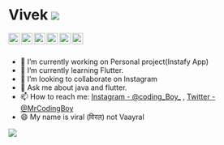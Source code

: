# Vivek ![](https://komarev.com/ghpvc/?username=sonawane-vivek)

   <a href="https://www.linkedin.com/in/viral-v/">
    <img align="left" alt="viral's LinkdeIN" width="22px" src="https://cdn.jsdelivr.net/npm/simple-icons@v3/icons/linkedin.svg" />
  </a>
  <a href="https://twitter.com/mrcodingboy">
    <img align="left" alt="Viral vaghela| Twitter" width="22px" src="https://cdn.jsdelivr.net/npm/simple-icons@v3/icons/twitter.svg" />
  </a>
  <a href="https://www.instagram.com/coding_boy_/">
    <img align="left" alt="viral's Instagram" width="22px" src="https://cdn.jsdelivr.net/npm/simple-icons@v3/icons/instagram.svg" />
  </a>
   <a href="https://codingboy.in">
    <img align="left" alt="viral's blog" width="22px" src="https://cdn.jsdelivr.net/npm/simple-icons@v3/icons/rss.svg" />
  </a>
   <a href="mailto:viralvaghela7109@gmail.com">
    <img align="left" alt="viral's mail address" width="22px" src="https://cdn.jsdelivr.net/npm/simple-icons@v3/icons/gmail.svg" />
  </a>
   <a href="https://stackoverflow.com/users/13090648/coding-boy">
    <img align="left" alt="viral's stackoverflow" width="22px" src="https://cdn.jsdelivr.net/npm/simple-icons@v3/icons/stackoverflow.svg" />
  </a>
    
<br><br>
- 🔭 I’m currently working on Personal project(Instafy App)
- 🌱 I’m currently learning Flutter.
- 👯 I’m looking to collaborate on Instagram
- 💬 Ask me about java and flutter.
- 📫 How to reach me: [Instagram - @coding_Boy_](https://instagram.com/coding_boy_) , [Twitter - @MrCodingBoy](https://twitter.com/mrcodingboy)
- 😄 My name is viral (विरल) not Vaayral 

<img src="https://github-readme-stats.vercel.app/api?username=sonawane-vivek&&show_icons=true&title_color=ffffff&icon_color=bb2acf&text_color=daf7dc&bg_color=191919">


 
<!--
**sonawane-vivek/sonawane-vivek** is a ✨ _special_ ✨ repository because its `README.md` (this file) appears on your GitHub profile.

Here are some ideas to get you started:

- 🔭 I’m currently working on ...
- 🌱 I’m currently learning Flutter...
- 👯 I’m looking to collaborate on ...
- 🤔 I’m looking for help with ...
- 💬 Ask me about ...
- 📫 How to reach me: ...
- 😄 Pronouns: ...
- ⚡ Fun fact: ...
-->
